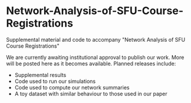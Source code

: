# Network-Analysis-of-SFU-Course-Registrations
Supplemental material and code to accompany "Network Analysis of SFU Course Registrations"

We are currently awaiting institutional approval to publish our work. More will be posted here as it becomes available. Planned releases include:
<ul>
  <li>Supplemental results
  <li>Code used to run our simulations
  <li>Code used to compute our network summaries
  <li>A toy dataset with similar behaviour to those used in our paper
<ul>
